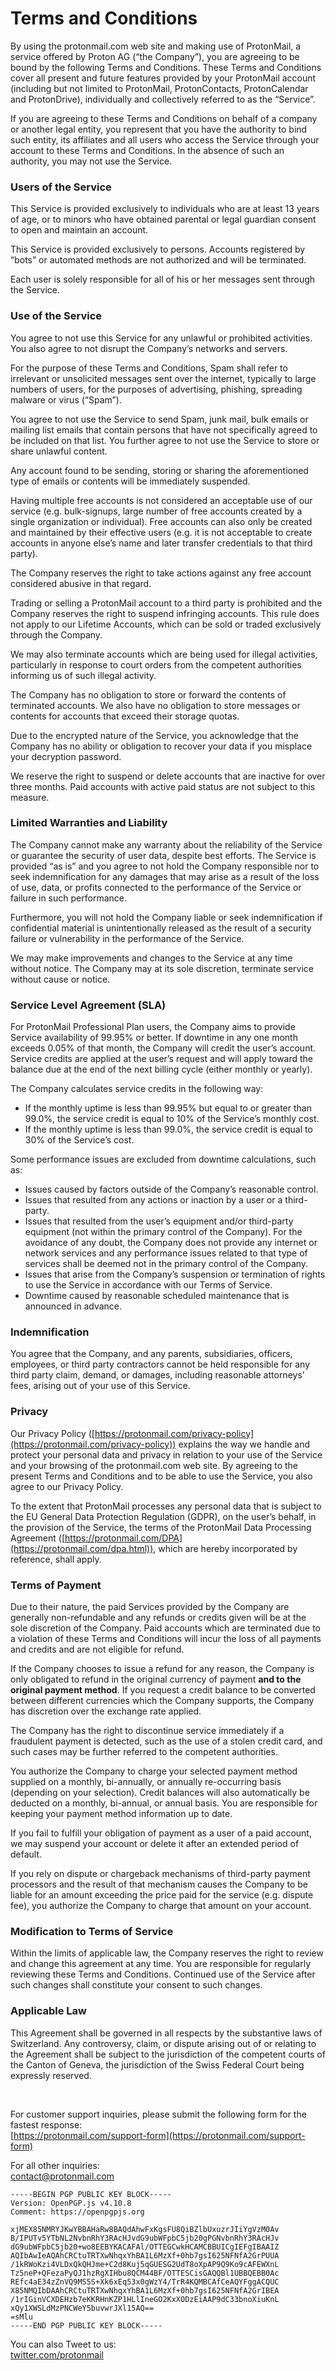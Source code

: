 Terms and Conditions
====================

By using the protonmail.com web site and making use of ProtonMail, a service offered by Proton AG (“the Company”), you are agreeing to be bound by the following Terms and Conditions. These Terms and Conditions cover all present and future features provided by your ProtonMail account (including but not limited to ProtonMail, ProtonContacts, ProtonCalendar and ProtonDrive), individually and collectively referred to as the “Service”.

If you are agreeing to these Terms and Conditions on behalf of a company or another legal entity, you represent that you have the authority to bind such entity, its affiliates and all users who access the Service through your account to these Terms and Conditions. In the absence of such an authority, you may not use the Service.

### Users of the Service

This Service is provided exclusively to individuals who are at least 13 years of age, or to minors who have obtained parental or legal guardian consent to open and maintain an account.

This Service is provided exclusively to persons. Accounts registered by “bots” or automated methods are not authorized and will be terminated.

Each user is solely responsible for all of his or her messages sent through the Service.

### Use of the Service

You agree to not use this Service for any unlawful or prohibited activities. You also agree to not disrupt the Company’s networks and servers.

For the purpose of these Terms and Conditions, Spam shall refer to irrelevant or unsolicited messages sent over the internet, typically to large numbers of users, for the purposes of advertising, phishing, spreading malware or virus (“Spam”).

You agree to not use the Service to send Spam, junk mail, bulk emails or mailing list emails that contain persons that have not specifically agreed to be included on that list. You further agree to not use the Service to store or share unlawful content.

Any account found to be sending, storing or sharing the aforementioned type of emails or contents will be immediately suspended.

Having multiple free accounts is not considered an acceptable use of our service (e.g. bulk-signups, large number of free accounts created by a single organization or individual). Free accounts can also only be created and maintained by their effective users (e.g. it is not acceptable to create accounts in anyone else’s name and later transfer credentials to that third party).

The Company reserves the right to take actions against any free account considered abusive in that regard.

Trading or selling a ProtonMail account to a third party is prohibited and the Company reserves the right to suspend infringing accounts. This rule does not apply to our Lifetime Accounts, which can be sold or traded exclusively through the Company.

We may also terminate accounts which are being used for illegal activities, particularly in response to court orders from the competent authorities informing us of such illegal activity.

The Company has no obligation to store or forward the contents of terminated accounts. We also have no obligation to store messages or contents for accounts that exceed their storage quotas.

Due to the encrypted nature of the Service, you acknowledge that the Company has no ability or obligation to recover your data if you misplace your decryption password.

We reserve the right to suspend or delete accounts that are inactive for over three months. Paid accounts with active paid status are not subject to this measure.

### Limited Warranties and Liability

The Company cannot make any warranty about the reliability of the Service or guarantee the security of user data, despite best efforts. The Service is provided “as is” and you agree to not hold the Company responsible nor to seek indemnification for any damages that may arise as a result of the loss of use, data, or profits connected to the performance of the Service or failure in such performance.

Furthermore, you will not hold the Company liable or seek indemnification if confidential material is unintentionally released as the result of a security failure or vulnerability in the performance of the Service.

We may make improvements and changes to the Service at any time without notice. The Company may at its sole discretion, terminate service without cause or notice.

### Service Level Agreement (SLA)

For ProtonMail Professional Plan users, the Company aims to provide Service availability of 99.95% or better. If downtime in any one month exceeds 0.05% of that month, the Company will credit the user’s account. Service credits are applied at the user’s request and will apply toward the balance due at the end of the next billing cycle (either monthly or yearly).

The Company calculates service credits in the following way:

*   If the monthly uptime is less than 99.95% but equal to or greater than 99.0%, the service credit is equal to 10% of the Service’s monthly cost.
*   If the monthly uptime is less than 99.0%, the service credit is equal to 30% of the Service’s cost.

Some performance issues are excluded from downtime calculations, such as:

*   Issues caused by factors outside of the Company’s reasonable control.
*   Issues that resulted from any actions or inaction by a user or a third-party.
*   Issues that resulted from the user’s equipment and/or third-party equipment (not within the primary control of the Company). For the avoidance of any doubt, the Company does not provide any internet or network services and any performance issues related to that type of services shall be deemed not in the primary control of the Company.
*   Issues that arise from the Company’s suspension or termination of rights to use the Service in accordance with our Terms of Service.
*   Downtime caused by reasonable scheduled maintenance that is announced in advance.

### Indemnification

You agree that the Company, and any parents, subsidiaries, officers, employees, or third party contractors cannot be held responsible for any third party claim, demand, or damages, including reasonable attorneys’ fees, arising out of your use of this Service.

### Privacy

Our Privacy Policy ([https://protonmail.com/privacy-policy](https://protonmail.com/privacy-policy)) explains the way we handle and protect your personal data and privacy in relation to your use of the Service and your browsing of the protonmail.com web site. By agreeing to the present Terms and Conditions and to be able to use the Service, you also agree to our Privacy Policy.

To the extent that ProtonMail processes any personal data that is subject to the EU General Data Protection Regulation (GDPR), on the user’s behalf, in the provision of the Service, the terms of the ProtonMail Data Processing Agreement ([https://protonmail.com/DPA](https://protonmail.com/dpa.html)), which are hereby incorporated by reference, shall apply.

### Terms of Payment

Due to their nature, the paid Services provided by the Company are generally non-refundable and any refunds or credits given will be at the sole discretion of the Company. Paid accounts which are terminated due to a violation of these Terms and Conditions will incur the loss of all payments and credits and are not eligible for refund.

If the Company chooses to issue a refund for any reason, the Company is only obligated to refund in the original currency of payment **and to the original payment method**. If you request a credit balance to be converted between different currencies which the Company supports, the Company has discretion over the exchange rate applied.

The Company has the right to discontinue service immediately if a fraudulent payment is detected, such as the use of a stolen credit card, and such cases may be further referred to the competent authorities.

You authorize the Company to charge your selected payment method supplied on a monthly, bi-annually, or annually re-occurring basis (depending on your selection). Credit balances will also automatically be deducted on a monthly, bi-annual, or annual basis. You are responsible for keeping your payment method information up to date.

If you fail to fulfill your obligation of payment as a user of a paid account, we may suspend your account or delete it after an extended period of default.

If you rely on dispute or chargeback mechanisms of third-party payment processors and the result of that mechanism causes the Company to be liable for an amount exceeding the price paid for the service (e.g. dispute fee), you authorize the Company to charge that amount on your account.

### Modification to Terms of Service

Within the limits of applicable law, the Company reserves the right to review and change this agreement at any time. You are responsible for regularly reviewing these Terms and Conditions. Continued use of the Service after such changes shall constitute your consent to such changes.

### Applicable Law

This Agreement shall be governed in all respects by the substantive laws of Switzerland. Any controversy, claim, or dispute arising out of or relating to the Agreement shall be subject to the jurisdiction of the competent courts of the Canton of Geneva, the jurisdiction of the Swiss Federal Court being expressly reserved.

 

For customer support inquiries, please submit the following form for the fastest response:  
[https://protonmail.com/support-form](https://protonmail.com/support-form)

For all other inquiries:  
[contact@protonmail.com](mailto:contact@protonmail.com)

    -----BEGIN PGP PUBLIC KEY BLOCK-----
    Version: OpenPGP.js v4.10.8
    Comment: https://openpgpjs.org
    
    xjMEX85NMRYJKwYBBAHaRw8BAQdAhwFxKgsFU8QiBZlbUxuzrJIiYgVzM0Av
    B/IPUTv5YTbNL2NvbnRhY3RAcHJvdG9ubWFpbC5jb20gPGNvbnRhY3RAcHJv
    dG9ubWFpbC5jb20+wo8EEBYKACAFAl/OTTEGCwkHCAMCBBUICgIEFgIBAAIZ
    AQIbAwIeAQAhCRCtuTRTXwNhqxYhBA1L6MzXf+0hb7gsI625NFNfA2GrPUUA
    /1kRWoKzi4VLDxQkQHJme+C2d8Kuj5qGUESG2UdT8oXpAP9Q9Ko9cAFEWXnL
    Tz5neP+QFezaPyQJ1hzRgXIHbu8QCM44BF/OTTESCisGAQQBl1UBBQEBB0Ac
    REfc4aE34zZnVQ9MS5S+Xk6xEq53x0gWzY4/TrR4KQMBCAfCeAQYFggACQUC
    X85NMQIbDAAhCRCtuTRTXwNhqxYhBA1L6MzXf+0hb7gsI625NFNfA2GrIBEA
    /1rIGinVCXDEHzb7eKKRHnKZP1HLlIneGO2KxXODzEiAAP9dC33bnoXiuKnL
    xQy1XWSLdMzPNCWeY5buvwrJXl15AQ==
    =sMlu
    -----END PGP PUBLIC KEY BLOCK-----

You can also Tweet to us:  
[twitter.com/protonmail](https://twitter.com/protonmail)